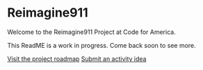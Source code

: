 # Reimagine911

Welcome to the Reimagine911 Project at Code for America. 

This ReadME is a work in progress. Come back soon to see more.

[Visit the project roadmap](https://github.com/codeforamerica/Reimagine911/projects/2)
[Submit an activity idea](https://github.com/codeforamerica/Reimagine911/issues/new/choose)

